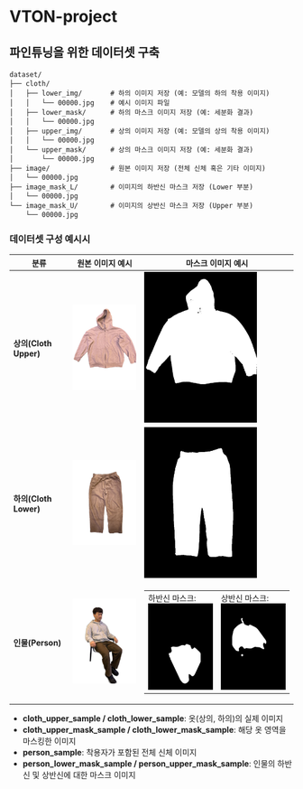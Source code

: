 # VTON-project


## 파인튜닝을 위한 데이터셋 구축
```
dataset/
├── cloth/
│   ├── lower_img/       # 하의 이미지 저장 (예: 모델의 하의 착용 이미지)
│   │   └── 00000.jpg    # 예시 이미지 파일
│   ├── lower_mask/      # 하의 마스크 이미지 저장 (예: 세분화 결과)
│   │   └── 00000.jpg
│   ├── upper_img/       # 상의 이미지 저장 (예: 모델의 상의 착용 이미지)
│   │   └── 00000.jpg
│   └── upper_mask/      # 상의 마스크 이미지 저장 (예: 세분화 결과)
│       └── 00000.jpg
├── image/               # 원본 이미지 저장 (전체 신체 혹은 기타 이미지)
│   └── 00000.jpg
├── image_mask_L/        # 이미지의 하반신 마스크 저장 (Lower 부분)
│   └── 00000.jpg
└── image_mask_U/        # 이미지의 상반신 마스크 저장 (Upper 부분)
    └── 00000.jpg
```

### 데이터셋 구성 예시시
| 분류                  | 원본 이미지 예시                 | 마스크 이미지 예시                          |
|-----------------------|----------------------------------|---------------------------------------------|
| **상의(Cloth Upper)** | <img src="resource/img/cloth_upper_sample.jpg" width="200" /> | <img src="resource/img/cloth_upper_mask_sample.jpg" width="200" /> |
| **하의(Cloth Lower)** | <img src="resource/img/cloth_lower_sample.jpg" width="200" /> | <img src="resource/img/cloth_lower_mask_sample.jpg" width="200" /> |
| **인물(Person)**      | <img src="resource/img/person_sample.jpg" width="200" />      | <table><tr><td>하반신 마스크:<br><img src="resource/img/person_lower_mask_sample.jpg" width="200" /></td><td>상반신 마스크:<br><img src="resource/img/person_upper_mask_sample.jpg" width="200" /></td></tr></table> |

- **cloth_upper_sample / cloth_lower_sample**: 옷(상의, 하의)의 실제 이미지  
- **cloth_upper_mask_sample / cloth_lower_mask_sample**: 해당 옷 영역을 마스킹한 이미지  
- **person_sample**: 착용자가 포함된 전체 신체 이미지  
- **person_lower_mask_sample / person_upper_mask_sample**: 인물의 하반신 및 상반신에 대한 마스크 이미지  

